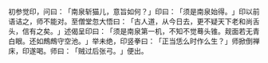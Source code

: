 初参觉印，问曰：​「南泉斩猫儿，意旨如何？​」印曰：​「须是南泉始得。​」印以前语诘之，师不能对。至僧堂忽大悟曰：​「古人道，从今日去，更不疑天下老和尚舌头，信有之矣。​」述偈呈印曰：​「须是南泉第一机，不知不觉蓦头锥。觌面若无青白眼。还如鷓鷓守空池。​」举未绝，印竖拳曰：​「正当恁么时作么生？​」师掀倒禅床，印遂喝。师曰：​「贼过后张弓。​」便出。